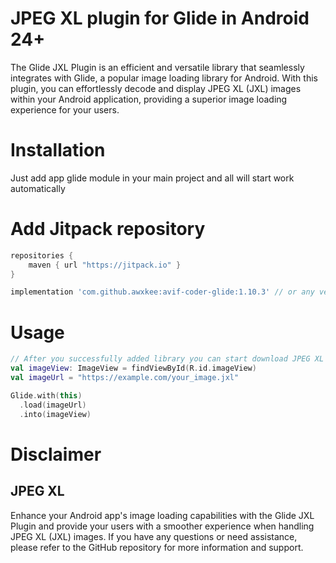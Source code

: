 # JPEG XL plugin for Glide in Android 24+

The Glide JXL Plugin is an efficient and versatile library that seamlessly integrates with Glide, a popular image loading library for Android. With this plugin, you can effortlessly decode and display JPEG XL (JXL) images within your Android application, providing a superior image loading experience for your users.

# Installation

Just add app glide module in your main project and all will start work automatically

# Add Jitpack repository

```groovy
repositories {
    maven { url "https://jitpack.io" }
}
```

```groovy
implementation 'com.github.awxkee:avif-coder-glide:1.10.3' // or any version above picker from release tags
```

# Usage

```kotlin
// After you successfully added library you can start download JPEG XL images
val imageView: ImageView = findViewById(R.id.imageView)
val imageUrl = "https://example.com/your_image.jxl"

Glide.with(this)
  .load(imageUrl)
  .into(imageView)
```

# Disclaimer

## JPEG XL

Enhance your Android app's image loading capabilities with the Glide JXL Plugin and provide your users with a smoother experience when handling JPEG XL (JXL) images. If you have any questions or need assistance, please refer to the GitHub repository for more information and support.
